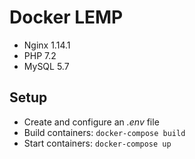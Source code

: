 # Docker LEMP

- Nginx 1.14.1
- PHP 7.2
- MySQL 5.7

## Setup

- Create and configure an *.env* file 
- Build containers: `docker-compose build`
- Start containers: `docker-compose up`